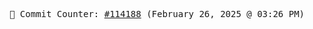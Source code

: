<p align="center">
    <samp>
        📮 Commit Counter: <a href="https://github.com/Javascript-void0/Javascript-void0/commits/main">#114188</a> (February 26, 2025 @ 03:26 PM)
    </samp>
</p>